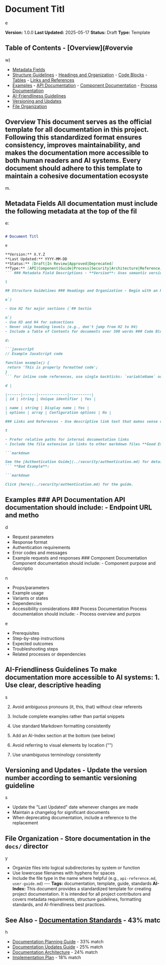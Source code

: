 # Document Titl

e

**Version:** 1.0.0 **Last Updated:** 2025-05-17 **Status:** Draft **Type:** Template

## Table of Contents - [Overview](#overvie

w)

- [Metadata Fields](#metadata-fields)
- [Structure Guidelines](#structure-guidelines) - [Headings and Organization](#headings-and-organization) - [Code Blocks](#code-blocks) - [Tables](#tables) - [Links and References](#links-and-references)
- [Examples](#examples) - [API Documentation](#api-documentation) - [Component Documentation](#component-documentation) - [Process Documentation](#process-documentation)
- [AI-Friendliness Guidelines](#ai-friendliness-guidelines)
- [Versioning and Updates](#versioning-and-updates)
- [File Organization](#file-organization)

## Overview This document serves as the official template for all documentation in this project. Following this standardized format ensures consistency, improves maintainability, and makes the documentation more accessible to both human readers and AI systems. Every document should adhere to this template to maintain a cohesive documentation ecosyste

m.

## Metadata Fields All documentation must include the following metadata at the top of the fil

e:

```markdown

# Document Titl

e

**Version:** X.Y.Z
**Last Updated:** YYYY-MM-DD
**Status:** [Draft|In Review|Approved|Deprecated]
**Type:** [API|Component|Guide|Process|Security|Architecture|Reference]
``` ### Metadata Field Descriptions - **Version**: Uses semantic versioning (MAJOR.MINOR.PATCH) - MAJOR: Significant content changes - MINOR: Notable additions without changing core content - PATCH: Small updates, typo fixes, clarifications - **Last Updated**: The date when the document was last modified, in YYYY-MM-DD format - **Status**: One of the following: - **Draft**: Initial creation, may have incomplete sections - **In Review**: Complete but undergoing peer review - **Approved**: Reviewed and officially approved - **Deprecated**: No longer current, maintained for historical purposes - **Type**: The primary categorization of the document: - **API**: Documents an API endpoint, service, or interface - **Component**: Documents a UI component or code module - **Guide**: Step-by-step instructions or tutorials - **Process**: Documents a workflow or procedure - **Security**: Security-related documentation - **Architecture**: System design or architectural documentation - **Reference**: General reference materia

l

## Structure Guidelines ### Headings and Organization - Begin with an H1 title (`# Titl

e`)

- Use H2 for major sections (`## Sectio

n`)
- Use H3 and H4 for subsections
- Never skip heading levels (e.g., don't jump from H2 to H4)
- Include a Table of Contents for documents over 300 words ### Code Blocks Always use fenced code blocks with language specifie

d:

```javascript
// Example JavaScript code

function example() {
 return 'This is properly formatted code';
}
``` For inline code references, use single backticks: `variableName` or `functionName()`. ### Tables Use tables for structured data: | Name | Type | Description | Require

d |

|------|------|-------------|----------|
| id | string | Unique identifier | Yes |

| name | string | Display name | Yes |
| options | array | Configuration options | No |

### Links and References - Use descriptive link text that makes sense out of contex

t

- Prefer relative paths for internal documentation links
- Include the file extension in links to other markdown files **Good Example**:

```markdown

See the [Authentication Guide](../security/authentication.md) for details.
``` **Bad Example**:

```markdown

Click [here](../security/authentication.md) for the guide.
```

## Examples ### API Documentation API documentation should include: - Endpoint URL and metho

d

- Request parameters
- Response format
- Authentication requirements
- Error codes and messages
- Example requests and responses ### Component Documentation Component documentation should include: - Component purpose and descriptio

n
- Props/parameters
- Example usage
- Variants or states
- Dependencies
- Accessibility considerations ### Process Documentation Process documentation should include: - Process overview and purpos

e
- Prerequisites
- Step-by-step instructions
- Expected outcomes
- Troubleshooting steps
- Related processes or dependencies

## AI-Friendliness Guidelines To make documentation more accessible to AI systems: 1. Use clear, descriptive heading

s

2. Avoid ambiguous pronouns (it, this, that) without clear referents

3. Include complete examples rather than partial snippets

4. Use standard Markdown formatting consistently

5. Add an AI-Index section at the bottom (see below)

6. Avoid referring to visual elements by location ("")

7. Use unambiguous terminology consistently

## Versioning and Updates - Update the version number according to semantic versioning guideline

s

- Update the "Last Updated" date whenever changes are made
- Maintain a changelog for significant documents
- When deprecating documentation, include a reference to the replacement

## File Organization - Store documentation in the `docs/` director

y

- Organize files into logical subdirectories by system or function
- Use lowercase filenames with hyphens for spaces
- Include the file type in the name where helpful (e.g., `api-reference.md`, `user-guide.md`) --- **Tags:** documentation, template, guide, standards **AI-Index:** This document provides a standardized template for creating project documentation. It is intended for all project contributors and covers metadata requirements, structure guidelines, formatting standards, and AI-friendliness best practices.

## See Also - [Documentation Standards](DOCUMENTATION_STANDARDS.md) - 43% matc

h

- [Documentation Planning Guide](DOCUMENTATION_PLANNING_GUIDE.md) - 33% match
- [Documentation Updates Guide](DOCUMENTATION_UPDATES.md) - 25% match
- [Documentation Architecture](documentation-architecture/README.md) - 24% match
- [Implementation Plan](IMPLEMENTATION_PLAN.md) - 18% match
